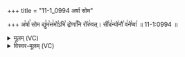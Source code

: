 +++
title = "11-1_0994 अर्षा सोम"

+++
अ꣡र्षा꣢ सोम द्यु꣣म꣡त्त꣢मो꣣ऽभि꣡ द्रोणा꣢꣯नि रो꣡रु꣢वत्। सी꣢द꣣न्यो꣢नौ꣣ व꣢ने꣣ष्वा꣢ ॥ 11-1:0994 ॥

<details><summary>मूलम् (VC)</summary>

अ꣡र्षा꣢ सोम द्यु꣣म꣡त्त꣢मो꣣ऽ꣡भि द्रोणा꣢꣯नि꣣ रो꣡रु꣢वत् । सी꣢द꣣न्यो꣢नौ꣣ व꣢ने꣣ष्वा꣢ ॥९९४॥
</details>

<details><summary>विस्वर-मूलम् (VC)</summary>

अर्षा सोम द्युमत्तमोऽभि द्रोणानि रोरुवत् । सीदन्योनौ वनेष्वा ॥९९४॥
</details>
